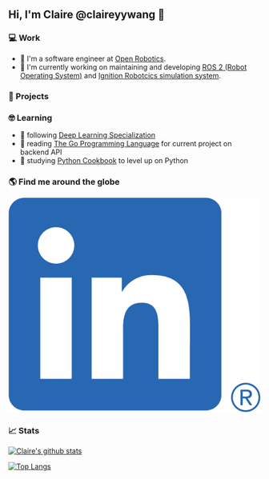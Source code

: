 ## Hi, I'm Claire @claireyywang 👋  
<!--
**claireyywang/claireyywang** is a ✨ _special_ ✨ repository because its `README.md` (this file) appears on your GitHub profile.

Here are some ideas to get you started:

- 🔭 I’m currently working on ...
- 🌱 I’m currently learning ...
- 👯 I’m looking to collaborate on ...
- 🤔 I’m looking for help with ...
- 💬 Ask me about ...
- 📫 How to reach me: ...
- 😄 Pronouns: ...
- ⚡ Fun fact: ...
--> 

### 💻 Work

- 🤖  I'm a software engineer at [Open Robotics](https://www.openrobotics.org/).
- 🔭  I'm currently working on maintaining and developing [ROS 2 (Robot Operating System)](https://github.com/ros2) and [Ignition Robotcics simulation system](https://github.com/ignitionrobotics). 

### 👷 Projects

### 🤓 Learning

- 📓 following [Deep Learning Specialization](https://www.coursera.org/specializations/deep-learning?)
- 📖 reading [The Go Programming Language](https://www.gopl.io/) for current project on backend API
- 📕 studying [Python Cookbook](https://www.oreilly.com/library/view/python-cookbook-3rd/9781449357337/) to level up on Python

### 🌎 Find me around the globe

[![claire's LinkedIn](LI-In-Bug.png)](https://www.linkedin.com/in/claireyywang/)

### 📈 Stats

[![Claire's github stats](https://github-readme-stats.vercel.app/api?username=claireyywang&hide=stars&show_icons=true&theme=buefy)](https://github.com/anuraghazra/github-readme-stats)

[![Top Langs](https://github-readme-stats.vercel.app/api/top-langs/?username=claireyywang&layout=compact&theme=buefy)](https://github.com/anuraghazra/github-readme-stats)
